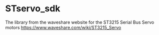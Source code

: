 # STservo_sdk
The library from the waveshare website for the ST3215 Serial Bus Servo motors
https://www.waveshare.com/wiki/ST3215_Servo

